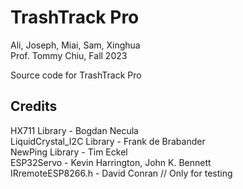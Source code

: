 # TrashTrack Pro
Ali, Joseph, Miai, Sam, Xinghua  
Prof. Tommy Chiu, Fall 2023  

Source code for TrashTrack Pro 

Credits  
--------------
HX711 Library - Bogdan Necula  
LiquidCrystal_I2C Library - Frank de Brabander  
NewPing Library - Tim Eckel   
ESP32Servo - Kevin Harrington, John K. Bennett   
IRremoteESP8266.h - David Conran // Only for testing    

